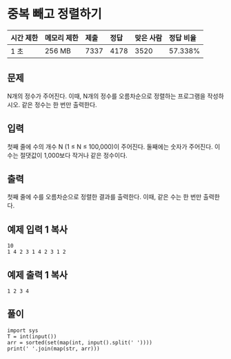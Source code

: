 # 중복 빼고 정렬하기 

| 시간 제한 | 메모리 제한 | 제출 | 정답 | 맞은 사람 | 정답 비율 |
| :-------- | :---------- | :--- | :--- | :-------- | :-------- |
| 1 초      | 256 MB      | 7337 | 4178 | 3520      | 57.338%   |

## 문제

N개의 정수가 주어진다. 이때, N개의 정수를 오름차순으로 정렬하는 프로그램을 작성하시오. 같은 정수는 한 번만 출력한다.

## 입력

첫째 줄에 수의 개수 N (1 ≤ N ≤ 100,000)이 주어진다. 둘째에는 숫자가 주어진다. 이 수는 절댓값이 1,000보다 작거나 같은 정수이다.

## 출력

첫째 줄에 수를 오름차순으로 정렬한 결과를 출력한다. 이때, 같은 수는 한 번만 출력한다.

## 예제 입력 1 복사

```
10
1 4 2 3 1 4 2 3 1 2
```

## 예제 출력 1 복사

```
1 2 3 4
```

## 풀이

```{python}
import sys
T = int(input())
arr = sorted(set(map(int, input().split(' '))))
print(' '.join(map(str, arr)))
```

